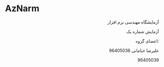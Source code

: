 # AzNarm
<p dir="rtl">آزمایشگاه مهندسی نرم افزار</p>
<p dir="rtl">آزمایش شماره یک</p>
<p dir="rtl">:اعضای گروه</p>
<p dir="rtl">علیرضا خنامانی 96405036 </p>
<p dir="rtl">96405039</p>
